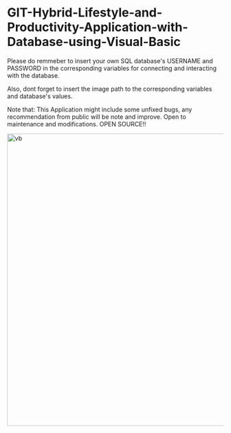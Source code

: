 # GIT-Hybrid-Lifestyle-and-Productivity-Application-with-Database-using-Visual-Basic
Please do remmeber to insert your own SQL database's USERNAME and PASSWORD in the corresponding variables for connecting and interacting with the database.

Also, dont forget to insert the image path to the corresponding variables and database's values.

Note that: This Application might include some unfixed bugs, any recommendation from public will be note and improve. Open to maintenance and modifications. OPEN SOURCE!!

<img width="680" alt="vb" src="https://github.com/user-attachments/assets/e26f3f77-d1d0-4cc9-a3e5-de4916537333">

